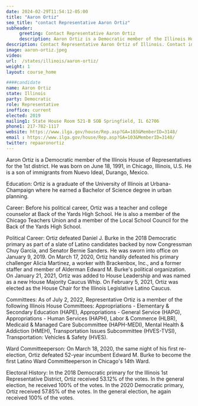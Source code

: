 ```yaml
---
date: 2024-02-29T11:54:12-05:00
title: "Aaron Ortiz"
seo_title: "contact Representative Aaron Ortiz"
subheader:
     greeting: Contact Representative Aaron Ortiz
     description: Aaron Ortiz is a Democratic member of the Illinois House of Representatives for the 1st district. He was born on June 18, 1991, in Chicago, Illinois, U.S. He is a son of immigrants from Nuevo Ideal, Durango, Mexico.
description: Contact Representative Aaron Ortiz of Illinois. Contact information for Aaron Ortiz includes email address, phone number, and mailing address.
image: aaron-ortiz.jpeg
video:
url:  /states/illinois/aaron-ortiz/
weight: 1
layout: course_home

####candidate
name: Aaron Ortiz
state: Illinois
party: Democratic
role: Representative
inoffice: current
elected: 2019
mailing1: State House Room 521-B SOB Springfield, IL 62706
phone1: 217-782-1117
website: https://www.ilga.gov/house/Rep.asp?GA=103&MemberID=3148/
email : https://www.ilga.gov/house/Rep.asp?GA=103&MemberID=3148/
twitter: repaaronortiz
---
```


Aaron Ortiz is a Democratic member of the Illinois House of Representatives for the 1st district. He was born on June 18, 1991, in Chicago, Illinois, U.S. He is a son of immigrants from Nuevo Ideal, Durango, Mexico.

Education:
Ortiz is a graduate of the University of Illinois at Urbana-Champaign where he earned a Bachelor of Science degree in urban planning.

Career:
Before his political career, Ortiz was a teacher and college counselor at Back of the Yards High School. He is also a member of the Chicago Teachers Union and a member of the Local School Council for the Back of the Yards High School.

Political Career:
Ortiz defeated Daniel J. Burke in the 2018 Democratic primary as part of a slate of Latino candidates backed by now Congressman Chuy García, and Senator Bernie Sanders. He was sworn into office on January 9, 2019. On March 17, 2020, Ortiz handily defeated his primary challenger Alicia Martinez, a worker with Brackenbox, Inc., and a former staffer and member of Alderman Edward M. Burke's political organization. On January 21, 2021, Ortiz was added to House Leadership and was named as a new House Majority Caucus Whip. On February 5, 2021, Ortiz was elected as the House Chair for the Illinois Legislative Latino Caucus.

Committees:
As of July 2, 2022, Representative Ortiz is a member of the following Illinois House Committees: Appropriations - Elementary & Secondary Education (HAPE), Appropriations - General Service (HAPG), Appropriations - Human Services (HAPH), Labor & Commerce (HLBR), Medicaid & Managed Care Subcommittee (HAPH-MEDI), Mental Health & Addiction (HMEH), Transportation Issues Subcommittee (HVES-TVSI), Transportation: Vehicles & Safety (HVES).

Ward Committeeperson:
On March 18, 2020, the same night of his first re-election, Ortiz defeated 52-year incumbent Edward M. Burke to become the first Latino Ward Committeeperson in Chicago's 14th Ward.

Electoral History:
In the 2018 Democratic primary for the Illinois 1st Representative District, Ortiz received 53.12% of the votes. In the general election, he received 100% of the votes. In the 2020 Democratic primary, Ortiz received 57.85% of the votes. In the general election, he again received 100% of the votes.
